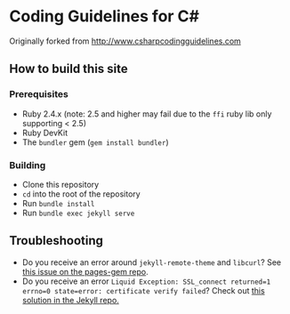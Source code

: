 Coding Guidelines for C#
================
Originally forked from http://www.csharpcodingguidelines.com

## How to build this site

### Prerequisites

* Ruby 2.4.x (note: 2.5 and higher may fail due to the `ffi` ruby lib only supporting < 2.5)
* Ruby DevKit
* The `bundler` gem (`gem install bundler`)

### Building

* Clone this repository
* `cd` into the root of the repository
* Run `bundle install`
* Run `bundle exec jekyll serve`

## Troubleshooting

* Do you receive an error around `jekyll-remote-theme` and `libcurl`? See [this issue on the pages-gem repo](https://github.com/github/pages-gem/issues/526).
* Do you receive an error `Liquid Exception: SSL_connect returned=1 errno=0 state=error: certificate verify failed`? Check out [this solution in the Jekyll repo.](https://github.com/jekyll/jekyll/issues/3985#issuecomment-294266874)